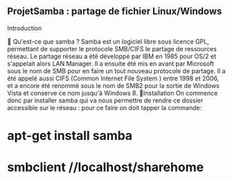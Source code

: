 ##  ProjetSamba :  partage de fichier Linux/Windows
   
   Introduction
   
  📌 Qu'est-ce que samba ?
   Samba est un logiciel libre sous licence GPL, permettant de supporter le protocole SMB/CIFS le partage de ressources réseau.
Le partage réseau a été développé par IBM en 1985 pour OS/2 et s'appelait alors LAN Manager. Il a ensuite été mis en avant par Microsoft sous le nom de SMB pour en faire un tout nouveau protocole de partage. Il a été appelé aussi CIFS (Common Internet File System ) entre 1998 et 2006, et a encore été renommé sous le nom de SMB2 pour la sortie de Windows Vista et conserve ce nom jusqu'à Windows 8.
  📌Installation
On commence donc par installer samba qui va nous permettre de rendre ce dossier accessible sur le réseau : pour ce faire on doit tapper la commande:


  # apt-get install samba
  # smbclient //localhost/sharehome
 
